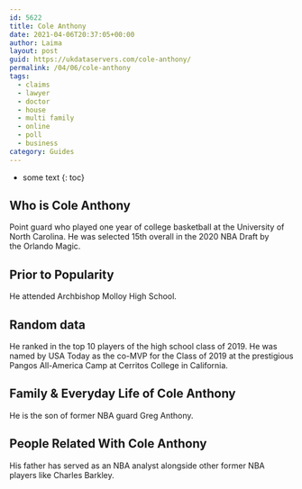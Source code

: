 ```yaml
---
id: 5622
title: Cole Anthony
date: 2021-04-06T20:37:05+00:00
author: Laima
layout: post
guid: https://ukdataservers.com/cole-anthony/
permalink: /04/06/cole-anthony
tags:
  - claims
  - lawyer
  - doctor
  - house
  - multi family
  - online
  - poll
  - business
category: Guides
---
```


* some text
{: toc}


## Who is Cole Anthony
                  
                  
                  
Point guard who played one year of college basketball at the University of North Carolina. He was selected 15th overall in the 2020 NBA Draft by the Orlando Magic. 
                  
              
            
              
            
                
                
                
## Prior to Popularity
                  
                  
                  
He attended Archbishop Molloy High School. 
                  
              
            
              
            
                
                
                
## Random data
                  
                  
                  
He ranked in the top 10 players of the high school class of 2019. He was named by USA Today as the co-MVP for the Class of 2019 at the prestigious Pangos All-America Camp at Cerritos College in California. 
                  
              
            
              
            
                
                
                
## Family & Everyday Life of Cole Anthony
                  
                  
                  
He is the son of former NBA guard Greg Anthony. 
                  
              
            
              
            
                
                
                
## People Related With Cole Anthony
                  
                  
                  
His father has served as an NBA analyst alongside other former NBA players like Charles Barkley. 
                  
              
            
              
            
                
              
            
              
              
            
            
              
            
          
          
          